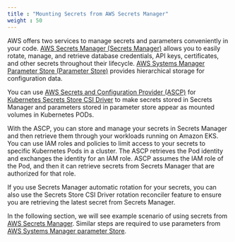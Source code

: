 ```yaml
---
title : "Mounting Secrets from AWS Secrets Manager"
weight : 50
---
```


AWS offers two services to manage secrets and parameters conveniently in your code. [AWS Secrets Manager (Secrets Manager)](https://aws.amazon.com/secrets-manager/) allows you to easily rotate, manage, and retrieve database credentials, API keys, certificates, and other secrets throughout their lifecycle. [AWS Systems Manager Parameter Store (Parameter Store)](https://docs.aws.amazon.com/systems-manager/latest/userguide/systems-manager-parameter-store.html) provides hierarchical storage for configuration data. 

You can use [AWS Secrets and Configuration Provider (ASCP)](https://github.com/aws/secrets-store-csi-driver-provider-aws) for [Kubernetes Secrets Store CSI Driver](https://secrets-store-csi-driver.sigs.k8s.io/) to make secrets stored in Secrets Manager and parameters stored in parameter store appear as mounted volumes in Kubernetes PODs.

With the ASCP, you can store and manage your secrets in Secrets Manager and then retrieve them through your workloads running on Amazon EKS. You can use IAM roles and policies to limit access to your secrets to specific Kubernetes Pods in a cluster. The ASCP retrieves the Pod identity and exchanges the identity for an IAM role. ASCP assumes the IAM role of the Pod, and then it can retrieve secrets from Secrets Manager that are authorized for that role.

If you use Secrets Manager automatic rotation for your secrets, you can also use the Secrets Store CSI Driver rotation reconciler feature to ensure you are retrieving the latest secret from Secrets Manager.

In the following section, we will see example scenario of using secrets from [AWS Secrets Manager](https://docs.aws.amazon.com/secretsmanager/latest/userguide/integrating_csi_driver.html). Similar steps are required to use parameters from [AWS Systems Manager parameter Store](https://docs.aws.amazon.com/systems-manager/latest/userguide/integrating_csi_driver.html).